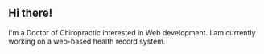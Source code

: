 ## Hi there!
I'm a Doctor of Chiropractic interested in Web development. I am currently working on a web-based health record system.
